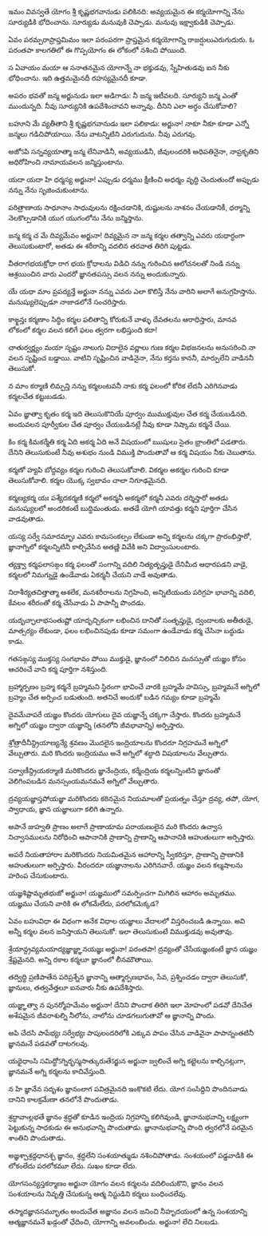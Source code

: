 ఇమం వివస్వతే యోగం
శ్రీ కృష్ణభగవానుడు పలికినది: అవ్యయమైన ఈ కర్మయోగాన్ని నేను సూర్యుడికి భోదించాను. సూర్యుడు మనువుకి చెప్పాడు. మనువు ఇక్ష్వాకుడికి చెప్పాడు.

ఏవం పరమ్పరాప్రాప్తమిమం
ఇలా పరంపరగా ప్రాప్తమైన కర్మయోగాన్ని రాజర్షులుఎరుగుదురు. ఓ పరంతపా కాలగతిలో ఈ గొప్పయోగం ఈ లోకంలో నశించి పోయింది.

స ఏవాయం మయా
ఆ సనాతనమైన యోగాన్నే నా భక్తుడవు, స్నేహితుడవు ఐన నీకు భోధించాను. ఇది ఉత్తమమైనదీ రహస్యమైనదీ కూడా.

అపరం భవతో జన్మ
అర్జునుడు ఇలా అడిగాడు: నీ జన్మ ఇటీవలది. సూర్యుని జన్మ ఎంతో ముందున్నది. నీవు సూర్యునికి ఉపదేశించావని అన్నావు. దీనిని ఎలా అర్ధం చేసుకోవాలి?

బహూని మే వ్యతీతాని
శ్రీ కృష్ణభగవానుడు ఇలా పలికాడు: అర్జునా! నాకూ నీకూ కూడా ఎన్నో జన్మలు గడిచిపోయాయి. నేను వాటన్నిటిని ఎరుగుదును. నీవు ఎరుగవు.

అజోऽపి సన్నవ్యయాత్మా
జన్మ లేనివాడినీ, అవ్యయుడినీ, జీవులందరికి అధిపతినైనా, నాప్రకృతిని అధిరోహించి నామాయవలన జన్మిస్తుంటాను.

యదా యదా హి ధర్మస్య
అర్జునా! ఎప్పుడు ధర్మము క్షీణించి అధర్మం వృద్ధి చెందుతుందో అప్పుడు నన్ను నేను సృజించుకుంటాను.

పరిత్రాణాయ సాధూనాం
సాధువులను రక్షించడానికి, దుష్టులను నాశనం చేయడానికీ, ధర్మాన్ని నెలకొల్పడానికి యుగ యుగంలోను నేను జన్మిస్తాను.

జన్మ కర్మ చ మే దివ్యమేవం
అర్జునా! దివ్యమైన నా జన్మ కర్మల తత్వాన్ని ఎవరు యధార్ధంగా తెలుసుకుంటారో, అతడు ఈ శరీరాన్ని వదలిన తరవాత తిరిగి పుట్టడు.

వీతరాగభయక్రోధా
రాగ భయ క్రోధాలను విడిచి నన్ను గురించిన ఆలోచనలతో నిండి నన్ను ఆశ్రయించిన వారు ఎందరో జ్ఞానతపస్సు వలన నన్ను అందుకున్నారు.

యే యథా మాం ప్రపద్యన్తే
అర్జునా నన్ను ఎవరు ఎలా కొలిస్తే నేను వారిని అలాగే అనుగ్రహిస్తాను. మనుష్యులెప్పుడూ నాజాడలోనే సంచరిస్తారు.

కాఙ్క్షన్తః కర్మణాం సిద్ధిం
కర్మల ఫలితాన్ని కోరుకునే వాళ్ళు దేవతలను ఆరాధిస్తారు, మానవ లోకంలో కర్మల వలన కలిగే ఫలం త్వరగా లభిస్తుంది కదా! 

చాతుర్వర్ణ్యం మయా సృష్టం
నాలుగు విదాలైన వర్ణాలు గుణ కర్మల విభజనలను అనుసరించి నా వలన సృష్టించ బడ్డాయి. వాటిని సృష్టించిన వాడినైనా, నేను కర్తను కాననీ, మార్పులేని వాడిననీ తెలుసుకో.

న మాం కర్మాణి లిమ్పన్తి
నన్ను కర్మలంటవనీ నాకు కర్మ ఫలంలో కోరిక లేదనీ ఎరిగినవాడు కర్మలచేత కట్టుబడడు.

ఏవం జ్ఞాత్వా కృతం కర్మ
ఇది తెలుసుకొనియే పూర్వం ముముక్షువుల చేత కర్మ చేయబడినది. అందువలన పూర్వీకుల చేత పూర్వం చేయబడినట్లే నీవు కూడా నిష్కామ కర్మనే చేయి.

కిం కర్మ కిమకర్మేతి
కర్మ ఏది అకర్మ ఏది అనే విషయంలో ఋషులు సైతం భ్రాంతిలో పడతారు. దేనిని తెలుసుకుంటే నీవు అశుభం నుండి విముక్తి పొందుతావో ఆ కర్మ విషయం నీకు చెబుతాను.

కర్మణో హ్యపి బోద్ధవ్యం
కర్మల గురించి తెలుసుకోవాలి. వికర్మల అకర్మల గురించి కూడా తెలుసుకోవాలి. కర్మల యొక్క స్వభావం చాలా నిగూఢమైనది.

కర్మణ్యకర్మ యః పశ్యేదకర్మణి
కర్మలో అకర్మనీ అకర్మలో కర్మనీ ఎవరు దర్శిస్తారో అతడు మనుష్యులలో అందరికంటే బుద్ధిమంతుడు. అతడే యోగి యావత్తు కర్మని పూర్తిగా చేసిన వాడవుతాడు.

యస్య సర్వే సమారమ్భాః
ఎవరు కామసంకల్పం లేకుండా అన్ని కర్మలను చక్కగా ప్రారంభిస్తారో, జ్ఞానాగ్నిలో కర్మలన్నిటినీ కాల్చివేసిన అతణ్ణి వివేకి అని విద్వాంసులంటారు.

త్యక్త్వా కర్మఫలాసఙ్గం
కర్మ ఫలంతో సంగాన్ని వదిలి నిత్యతృప్తుడై దేనిమీద ఆధారపడని వాడై, కర్మలలో నిమగ్నుడై ఉండేవాడు ఏకర్మనీ చేయని వాడే అవుతాడు.

నిరాశీర్యతచిత్తాత్మా
ఆశలేక, మనశరీరాలను నిగ్రహించి, అన్నిటియందు పరిగ్రహ భావాన్ని వదిలి, కేవలం శరీరంతో కర్మ చేసేవాడు ఏ పాపాన్నీ పొందడు.

యదృచ్ఛాలాభసంతుష్టో
యాదృచ్చికంగా లభించిన దానితో సంతృప్తుడై, ద్వందాలకు అతీతుడై, మాత్సర్యం లేకుండా, ఫలం లభించినపుడు కూడా సమంగా ఉండేవాడు కర్మ చేసినా బద్ధుడు కాడు.

గతసఙ్గస్య ముక్తస్య
సంగభావం పోయి ముక్తుడై, జ్ఞానంలో నిలిచిన మనస్సుతో యజ్ఞం కోసం ఆచరించే వాని కర్మ పూర్తిగా నశిస్తుంది.

బ్రహ్మార్పణం బ్రహ్మ
కర్మనే బ్రహ్మమని స్థిరంగా భావించే వారకి బ్రహ్మమే హవిస్సు, బ్రహ్మమనే అగ్నిలో బ్రహ్మం చేత అర్పించ బడుతుంది. అతనిచే అందుకో బడిన గమ్యం కూడా బ్రహ్మమే

దైవమేవాపరే యజ్ఞం
కొందరు యోగులు దైవ యజ్ఞాన్నే చక్కగా చేస్తారు. కొందరు బ్రహ్మమనే అగ్నిలో యజ్ఞం ద్వారా యజ్ఞాన్ని (తనలోని జీవభావాన్ని) అర్పిస్తారు.

శ్రోత్రాదీనీన్ద్రియాణ్యన్యే
శ్రవణం మొదలైన ఇంద్రియాలను కొందరూ నిగ్రహమనే అగ్నిలో వేల్చుతారు. మరి కొందరు ఇంద్రియము అనే అగ్నిలో శబ్ధాది విషయాలను వేల్చుతారు.

సర్వాణీన్ద్రియకర్మాణి
మరికొందరు జ్ఞానేంద్రియ, కర్మేంద్రియ కర్మలన్నింటిని జ్ఞానంతో వెలిగింపబడిన మనస్సంయమనమనే అగ్నిలో వేల్చుతారు.

ద్రవ్యయజ్ఞాస్తపోయజ్ఞా
మరికొందరు కఠినమైన నియమాలతో ప్రయత్నం చేస్తూ ద్రవ్య, తపో, యోగ, స్వాధాయ, జ్ఞాన యజ్ఞాలుగా కలిగి ఉన్నారు.

అపానే జుహ్వతి ప్రాణం
అలాగే ప్రాణాయామ పరాయణులైన మరి కొందరు ఉచ్వాస నిచ్వాసములను నిరోధించి ఆపానానికి ప్రాణాన్ని ప్రాణాన్ని ఆపానానికి ఆహుతులుగా అర్పిస్తారు.

అపరే నియతాహారాః
మరికొందరు నియమితమైన ఆహారాన్ని స్వీకరిస్తూ, ప్రాణాన్ని ప్రాణానికి ఆహుతులుగా అర్పిస్తారు. వీరందరూ యజ్ఞానాలను ఎరిగినవారే. యజ్ఞం వలన కల్మషాలను హరింప చేసుకుంటారు.

యజ్ఞశిష్టామృతభుజో
అర్జునా! యజ్ఞములో సమర్పించగా మిగిలిన ఆహారం అమృతము. యజ్ఞము చేయని వారికి ఈ లోకమేలేదు, పరలోకమెక్కడ?

ఏవం బహువిధా
ఈ విధంగా అనేక విధాల యజ్ఞాలు వేదాలలో విస్తరించబడి ఉన్నాయి. అవి అన్నీ కర్మల వలన జనిస్తాయని తెలుసుకో. ఇలా తెలుసుకుంటే విముక్తుడవు అవుతావు.

శ్రేయాన్ద్రవ్యమయాద్యజ్ఞాజ్జ్ఞానయజ్ఞః
అర్జునా! పరంతపా! ద్రవ్యంతో చేసేయజ్ఞంకంటే జ్ఞాన యజ్ఞం శ్రేష్టమైనది. అన్ని రకాల కర్మలూ జ్ఞానంలో లీనమౌతాయి.

తద్విద్ధి ప్రణిపాతేన పరిప్రశ్నేన
జ్ఞానాన్ని ఆత్మార్పణభావం, సేవ, ప్రశ్నించడం ద్వారా తెలుసుకో, జ్ఞానులు, తత్వవేత్తలూ ఐనవారు నీకు ఉపదేశిస్తారు.

యజ్జ్ఞాత్వా న పునర్మోహమేవం
అర్జునా! దేనిని పొందాక తిరిగి ఇలా మోహంలో పడవో దేనిచేత అశేషమైన జీవరాశుల్ని నీలోను, నాలోను చూడగలుగుతావో ఆ జ్ఞానాన్ని పొందు.

అపి చేదసి పాపేభ్యః సర్వేభ్యః
పాపులందరిలోకి ఎక్కువ పాపం చేసిన వాడివైనా పాపాన్నంతటినీ జ్ఞానమనే పడవతో దాటగలవు.

యథైధాంసి సమిద్ధోऽగ్నిర్భస్మసాత్కురుతేऽర్జున
అర్జునా జ్వలించే అగ్ని కట్టెలను కాల్చినట్లుగా, జ్ఞానమనే అగ్ని కర్మలను కాచివేస్తుంది.

న హి జ్ఞానేన సదృశం
జ్ఞానంలాగ పవిత్రమైనది ఇంకొకటి లేదు. యోగ సంసిద్దిని పొందినవాడు దానిని కాలక్రమేణా తనలోనే పొందుతాడు.

శ్రద్ధావాఁల్లభతే జ్ఞానం
శ్రద్ధతో కూడిన ఇంద్రియ నిగ్రహాన్ని కలిగివుండి, జ్ఞానానుభవాన్ని లక్ష్యంగా పెట్టుకున్న సాధకుడు ఈ అనుభవాన్ని పొందుతాడు. జ్ఞానానుభవాన్ని పొంది త్వరలోనే పరమైన శాంతిని పొందుతాడు.

అజ్ఞశ్చాశ్రద్దధానశ్చ
జ్ఞానం, శ్రద్ధలేని సంశయాత్ముడు నశించిపోతాడు. సంశయంలో పడ్డవాడికి ఈ లోకంలేదు పరలోకమూ లేదు. సుఖం కూడా లేదు.

యోగసంన్యస్తకర్మాణం
అర్జునా యోగం వలన కర్మలను వదిలించుకొని, జ్ఞానం వలన సంశయాలను నివృత్తి చేసుకున్న ఆత్మ నిస్టుడిని కర్మలు బంధించలేవు.

తస్మాదజ్ఞానసమ్భూతం
అందుచేత అజ్ఞానం వలన జనించి నీహృదయంలో ఉన్న సంశయాన్ని ఆత్మజ్ఞానమనే ఖడ్గంతో ఛేదించి, యోగాన్ని అవలంబించు. అర్జునా! లేచి నిలబడు.